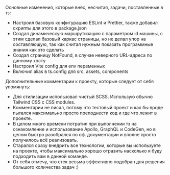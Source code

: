 Основные изменения, которые внёс, несчитая, задачи, поставленные в тз:
* Настроил базовую конфигурацию ESLint и Prettier, также добавил скрипты для этого в package.json
* Создал динамическую маршрутизацию с параметром id машины, с этим сделал базовый каркас страницы, но не делал упор на составляющую, так как считал нужным показать программные знания как это сделать
* Создал страницу NotFound, в случае неверного URL-адреса по данному хосту
* Настроил Vite config для env переменных
* Включил alias в ts.config для src, assets, components

Дополнительные комментарии к проекту, которые следует от себя упомянуть:
* Для стилизации использовал чистый SCSS. Использую обычно Tailwind CSS с CSS modules.
* Комментарии не писал, потому что тестовый проект и как бы вроде пытался максимально просто преподнести код и где что лежит в проекте.
* В целом много времени потратил при выполнении тз на ознакомление и использование Apollo, GraphQL и CodeGen, но в целом быстро разобрался по оф. документации и вполне просто получилось всё реализовать.
* Старался сразу внедрить все технологии, которые вы используете на проекте, чтобы максимально хорошо отразить насколько я буду подходить вам в данной команде.
* От себя отмечу, что стек весьма эффективно подобран для решения большого количества задач :)
